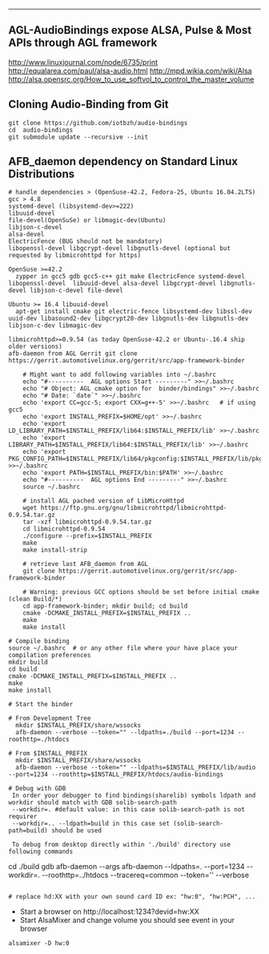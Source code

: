 ------------------------------------------------------------------------
AGL-AudioBindings expose ALSA, Pulse & Most APIs through AGL framework
------------------------------------------------------------------------
http://www.linuxjournal.com/node/6735/print
http://equalarea.com/paul/alsa-audio.html
http://mpd.wikia.com/wiki/Alsa
http://alsa.opensrc.org/How_to_use_softvol_to_control_the_master_volume

Cloning Audio-Binding from Git
-------------------------------
    git clone https://github.com/iotbzh/audio-bindings
    cd  audio-bindings
    git submodule update --recursive --init

AFB_daemon dependency on Standard Linux Distributions
-------------------------------------------------------
    # handle dependencies > (OpenSuse-42.2, Fedora-25, Ubuntu 16.04.2LTS)
    gcc > 4.8
    systemd-devel (libsystemd-dev>=222) 
    libuuid-devel
    file-devel(OpenSuSe) or libmagic-dev(Ubuntu)
    libjson-c-devel
    alsa-devel
    ElectricFence (BUG should not be mandatory)
    libopenssl-devel libgcrypt-devel libgnutls-devel (optional but requested by libmicrohttpd for https)

    OpenSuse >=42.2 
      zypper in gcc5 gdb gcc5-c++ git make ElectricFence systemd-devel libopenssl-devel  libuuid-devel alsa-devel libgcrypt-devel libgnutls-devel libjson-c-devel file-devel 

    Ubuntu >= 16.4 libuuid-devel
      apt-get install cmake git electric-fence libsystemd-dev libssl-dev uuid-dev libasound2-dev libgcrypt20-dev libgnutls-dev libgnutls-dev libjson-c-dev libmagic-dev

    libmicrohttpd>=0.9.54 (as today OpenSuse-42.2 or Ubuntu-.16.4 ship older versions)
    afb-daemon from AGL Gerrit git clone https://gerrit.automotivelinux.org/gerrit/src/app-framework-binder

```
    # Might want to add following variables into ~/.bashrc
    echo "#----------  AGL options Start ---------" >>~/.bashrc
    echo "# Object: AGL cmake option for  binder/bindings" >>~/.bashrc
    echo "# Date: `date`" >>~/.bashrc
    echo 'export CC=gcc-5; export CXX=g++-5' >>~/.bashrc   # if using gcc5 
    echo 'export INSTALL_PREFIX=$HOME/opt' >>~/.bashrc
    echo 'export LD_LIBRARY_PATH=$INSTALL_PREFIX/lib64:$INSTALL_PREFIX/lib' >>~/.bashrc
    echo 'export LIBRARY_PATH=$INSTALL_PREFIX/lib64:$INSTALL_PREFIX/lib' >>~/.bashrc
    echo 'export PKG_CONFIG_PATH=$INSTALL_PREFIX/lib64/pkgconfig:$INSTALL_PREFIX/lib/pkgconfig' >>~/.bashrc
    echo 'export PATH=$INSTALL_PREFIX/bin:$PATH' >>~/.bashrc
    echo "#----------  AGL options End ---------" >>~/.bashrc
    source ~/.bashrc

    # install AGL pached version of LibMicroHttpd
    wget https://ftp.gnu.org/gnu/libmicrohttpd/libmicrohttpd-0.9.54.tar.gz
    tar -xzf libmicrohttpd-0.9.54.tar.gz
    cd libmicrohttpd-0.9.54
    ./configure --prefix=$INSTALL_PREFIX
    make
    make install-strip

    # retrieve last AFB_daemon from AGL
    git clone https://gerrit.automotivelinux.org/gerrit/src/app-framework-binder

    # Warning: previous GCC options should be set before initial cmake (clean Build/*)
    cd app-framework-binder; mkdir build; cd build 
    cmake -DCMAKE_INSTALL_PREFIX=$INSTALL_PREFIX ..
    make
    make install 
```


```
# Compile binding
source ~/.bashrc  # or any other file where your have place your compilation preferences
mkdir build
cd build
cmake -DCMAKE_INSTALL_PREFIX=$INSTALL_PREFIX ..
make
make install

# Start the binder

# From Development Tree
  mkdir $INSTALL_PREFIX/share/wssocks
  afb-daemon --verbose --token="" --ldpaths=./build --port=1234 --roothttp=./htdocs 

# From $INSTALL_PREFIX
  mkdir $INSTALL_PREFIX/share/wssocks
  afb-daemon --verbose --token="" --ldpaths=$INSTALL_PREFIX/lib/audio --port=1234 --roothttp=$INSTALL_PREFIX/htdocs/audio-bindings

# Debug with GDB 
 In order your debugger to find bindings(sharelib) symbols ldpath and workdir should match with GDB solib-search-path
 --workdir=. #default value: in this case solib-search-path is not requirer
 --workdir=.. --ldpath=build in this case set (solib-search-path=build) should be used

 To debug from desktop directly within './build' directory use following commands
```
 cd ./build
 gdb afb-daemon --args afb-daemon --ldpaths=. --port=1234 --workdir=. --roothttp=../htdocs --tracereq=common --token='' --verbose
```

# replace hd:XX with your own sound card ID ex: "hw:0", "hw:PCH", ...
```
- Start a browser on http://localhost:1234?devid=hw:XX
- Start AlsaMixer and change volume you should see event in your browser
```
alsamixer -D hw:0
```
